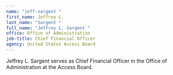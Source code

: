 ```yaml
---
name: "jeff-sargent "
first_name: Jeffrey L.
last_name: "Sargent "
full_name: "Jeffrey L. Sargent "
office: Office of Administration
job-title: Chief Financial Officer
agency: United States Access Board
---
```

Jeffrey L. Sargent serves as Chief Financial Officer in the Office of Administration at the Access Board. 
